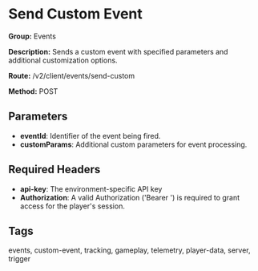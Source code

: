 # Send Custom Event

**Group:** Events

**Description:** Sends a custom event with specified parameters and additional customization options.

**Route:** /v2/client/events/send-custom

**Method:** POST

## Parameters

- **eventId**: Identifier of the event being fired.
- **customParams**: Additional custom parameters for event processing.

## Required Headers

- **api-key**: The environment-specific API key
- **Authorization**: A valid Authorization ('Bearer <token>') is required to grant access for the player's session.

## Tags

events, custom-event, tracking, gameplay, telemetry, player-data, server, trigger

